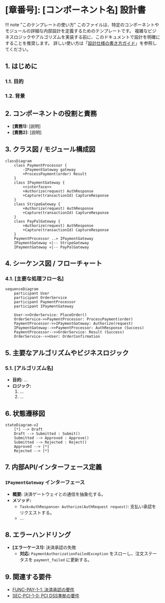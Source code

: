# [章番号]: [コンポーネント名] 設計書

!!! note "このテンプレートの使い方"
このファイルは、特定のコンポーネントやモジュールの詳細な内部設計を定義するためのテンプレートです。
複雑なビジネスロジックやアルゴリズムを実装する前に、このドキュメントで設計を明確にすることを推奨します。
詳しい使い方は「[設計仕様の書き方ガイド](ここにガイドへのパスを記述してください)」を参照してください。

## 1. はじめに

### 1.1. 目的

<!-- このコンポーネントが担う責務と、この設計書が何を定義するのかを記述します。 -->

### 1.2. 背景

<!-- このコンポーネントが必要となった背景や、解決しようとしている課題について説明します。 -->

## 2. コンポーネントの役割と責務

<!-- このコンポーネントがシステム全体の中でどのような役割を果たすのか、その責務の範囲を明確に定義します。 -->

- **[責務1]:** [説明]
- **[責務2]:** [説明]

## 3. クラス図 / モジュール構成図

<!-- コンポーネントを構成する主要なクラス、インターフェース、モジュール間の静的な関係性を図で示します。Mermaidのクラス図が便利です。 -->

```mermaid
classDiagram
    class PaymentProcessor {
        -IPaymentGateway gateway
        +ProcessPayment(order) Result
    }
    class IPaymentGateway {
        <<interface>>
        +Authorize(request) AuthResponse
        +Capture(transactionId) CaptureResponse
    }
    class StripeGateway {
        +Authorize(request) AuthResponse
        +Capture(transactionId) CaptureResponse
    }
    class PayPalGateway {
        +Authorize(request) AuthResponse
        +Capture(transactionId) CaptureResponse
    }
    PaymentProcessor ..> IPaymentGateway
    IPaymentGateway <|-- StripeGateway
    IPaymentGateway <|-- PayPalGateway
```

## 4. シーケンス図 / フローチャート

<!-- 主要なユースケースにおける、コンポーネント内部の動的な振る舞いや、オブジェクト間のインタラクションを時系列で示します。Mermaidのシーケンス図やフローチャートが役立ちます。 -->

### 4.1. [主要な処理フロー名]

```mermaid
sequenceDiagram
    participant User
    participant OrderService
    participant PaymentProcessor
    participant IPaymentGateway

    User->>OrderService: PlaceOrder()
    OrderService->>PaymentProcessor: ProcessPayment(order)
    PaymentProcessor->>IPaymentGateway: Authorize(request)
    IPaymentGateway-->>PaymentProcessor: AuthResponse (Success)
    PaymentProcessor-->>OrderService: Result (Success)
    OrderService-->>User: OrderConfirmation
```

## 5. 主要なアルゴリズムやビジネスロジック

<!-- このコンポーネントで使われる、特に複雑または重要なアルゴリズムやビジネスルールの詳細を記述します。疑似コードや数式、具体的な計算例などを用います。 -->

### 5.1. [アルゴリズム名]

- **目的:** ...
- **ロジック:**
  1. ...
  2. ...

## 6. 状態遷移図

<!-- コンポーネントが状態を持つ場合（ステートマシン）、その状態と遷移の条件を図で示します。Mermaidのステートダイアグラムが適しています。 -->

```mermaid
stateDiagram-v2
    [*] --> Draft
    Draft --> Submitted : Submit()
    Submitted --> Approved : Approve()
    Submitted --> Rejected : Reject()
    Approved --> [*]
    Rejected --> [*]
```

## 7. 内部API/インターフェース定義

<!-- このコンポーネントが内部的に使用する、または外部モジュールとの連携に使うインターフェースの詳細を定義します。 -->

### `IPaymentGateway` インターフェース

- **概要:** 決済ゲートウェイとの通信を抽象化する。
- **メソッド:**
  - `Task<AuthResponse> Authorize(AuthRequest request)`: 支払い承認をリクエストする。
  - ...

## 8. エラーハンドリング

<!-- このコンポーネント内で発生しうる主要なエラーと、そのハンドリング方針を記述します。 -->

- **[エラーケース1]:** 決済承認の失敗
  - **対応:** `PaymentAuthorizationFailedException` をスローし、注文ステータスを `payment_failed` に更新する。

## 9. 関連する要件

<!-- この設計の根拠となる要件IDへのリンクを記載します。 -->
<!-- 以下のリンクは例です。実際のファイルパスとセクションIDに更新してください。 -->

- [FUNC-PAY-1-1: 決済承認の要件](../[仕様書フォルダ]/01_システム仕様書テンプレート.md#FUNC-PAY-1-1)
- [SEC-PCI-1-0: PCI DSS準拠の要件](../[仕様書フォルダ]/01_システム仕様書テンプレート.md#SEC-PCI-1-0)
